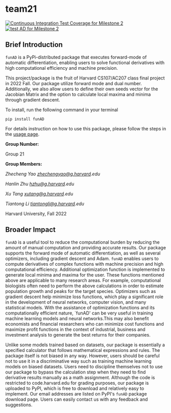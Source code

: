 # team21
[![Continuous Integration Test Coverage for Milestone 2](https://code.harvard.edu/CS107/team21/actions/workflows/coverage.yml/badge.svg?branch=milestone2_dev)](https://code.harvard.edu/CS107/team21/actions/workflows/coverage.yml)
[![test AD for Milestone 2](https://code.harvard.edu/CS107/team21/actions/workflows/test.yml/badge.svg?branch=milestone2_dev)](https://code.harvard.edu/CS107/team21/actions/workflows/test.yml)

## Brief Introduction

`funAD` is a PyPi-distributed package that executes forward-mode of automatic differentiation, enabling users to solve functional derivatives with high computational efficiency and machine precision.

This project/package is the fruit of Harvard CS107/AC207 class final project in 2022 Fall. Our package utilize forward mode and dual number. Additionally, we also allow users to define their own seeds vector for the Jacobian Matrix and the option to calculate local maxima and minima through gradient descent.

To install, run the following command in your terminal

`pip install funAD`

For details instruction on how to use this package, please follow the steps in the [usage page](https://code.harvard.edu/CS107/team21/tree/main/docs/documentation.ipynb).

**Group Number:**

Group 21

**Group Members:**

_Zhecheng Yao zhechengyao@g.harvard.edu_

_Hanlin Zhu hzhu@g.harvard.edu_

_Xu Tang xutang@g.harvard.edu_

_Tiantong Li tiantongli@g.harvard.edu_

Harvard University, Fall 2022

## Broader Impact

`funAD` is a useful tool to reduce the computational burden by reducing the amount of manual computation and providing accurate results. Our package supports the forward mode of automatic differentiation, as well as several optimizers, including gradient descent and Adam. `funAD` enables users to compute derivatives of complex functions with machine precision and high computational efficiency. Additional optimization function is implemented to generate local minima and maxima for the user. These functions mentioned above are applicable to many research areas. For example, computational biologists often need to perform the above calculations in order to estimate population growth and peaks for the target species.  Optimizers such as gradient descent help minimize loss functions, which play a significant role in the development of neural networks, computer vision, and many statistical models. With the assistance of optimization functions and its computationally efficient nature, `funAD' can be very useful in training machine learning models and neural networks.This may also benefit economists and financial researchers who can minimize cost functions and maximize profit functions in the context of industrial, business and investment analysis to generate the best returns for their companies.

Unlike some models trained based on datasets, our package is essentially a specified calculator that follows mathematical expressions and rules. The package itself is not biased in any way. However, users should be careful not to use it in a discriminative way such as training machine learning models on biased datasets. Users need to discipline themselves not to use our package to bypass the calculation step when they need to find derivative results manually as a math assignment.  Although the code is restricted to code.harvard.edu for grading purposes, our package is uploaded to PyPI, which is free to download and relatively easy to implement. Our email addresses are listed on PyPI's `funAD` package download page. Users can easily contact us with any feedback and suggestions.

